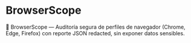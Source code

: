 # BrowserScope
🔎 BrowserScope — Auditoría segura de perfiles de navegador (Chrome, Edge, Firefox) con reporte JSON redacted, sin exponer datos sensibles.
